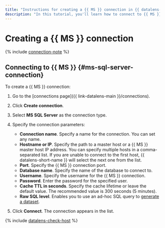 ```yaml
---
title: "Instructions for creating a {{ MS }} connection in {{ datalens-full-name }}"
description: "In this tutorial, you'll learn how to connect to {{ MS }} Server in {{ datalens-full-name }}."
---
```


# Creating a {{ MS }} connection


{% include [connection-note](../../../_includes/datalens/datalens-connection-note.md) %}


## Connecting to {{ MS }} {#ms-sql-server-connection}

To create a {{ MS }} connection:



1. Go to the [connections page]({{ link-datalens-main }}/connections).


1. Click **Create connection**.



1. Select **MS SQL Server** as the connection type.
1. Specify the connection parameters:
   - **Connection name**. Specify a name for the connection. You can set any name.
   - **Hostname or IP**. Specify the path to a master host or a {{ MS }} master host IP address. You can specify multiple hosts in a comma-separated list. If you are unable to connect to the first host, {{ datalens-short-name }} will select the next one from the list.
   - **Port**. Specify the {{ MS }} connection port.
   - **Database name**. Specify the name of the database to connect to.
   - **Username**. Specify the username for the {{ MS }} connection.
   - **Password**. Enter the password for the specified user.
   - **Cache TTL in seconds**. Specify the cache lifetime or leave the default value. The recommended value is 300 seconds (5 minutes).
   - **Raw SQL level**. Enables you to use an ad-hoc SQL query to [generate a dataset](../../concepts/dataset/settings.md#sql-request-in-datatset).
1. Click **Connect**. The connection appears in the list.

{% include [datalens-check-host](../../../_includes/datalens/operations/datalens-check-host.md) %}
